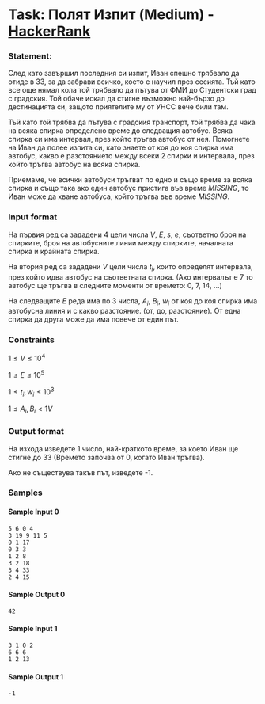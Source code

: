# Task: Полят Изпит (Medium) - [HackerRank](<https://www.hackerrank.com/contests/sda-hw-11-2022/challenges/task1-6-3>)


### Statement:

След като завършил последния си изпит, Иван спешно трябвало да отиде в 33, за да забрави всичко, което е научил през сесията. Тъй като все още нямал кола той трябвало да пътува от ФМИ до Студентски град с градския. Той обаче искал да стигне възможно най-бързо до дестинацията си, защото приятелите му от УНСС вече били там.

Тъй като той трябва да пътува с градския транспорт, той трябва да чака на всяка спирка определено време до следващия автобус. Всяка спирка си има интервал, през който тръгва автобус от нея. Помогнете на Иван да полее изпита си, като знаете от коя до коя спирка има автобус, какво е разстоянието между всеки 2 спирки и интервала, през който тръгва автобус на всяка спирка.

Приемаме, че всички автобуси тръгват по едно и също време за всяка спирка и също така ако един автобус пристига във време $MISSING$, то Иван може да хване автобуса, който тръгва във време $MISSING$.


### Input format

На първия ред са зададени 4 цели числа $V$, $E$, $s$, $e$, съответно броя на спирките, броя на автобусните линии между спирките, началната спирка и крайната спирка.

На втория ред са зададени $V$ цели числа $t_i$, които определят интервала, през който идва автобус на съответната спирка. (Ако интервалът е 7 то автобус ще тръгва в следните моменти от времето: $0$, $7$, $14$, ...)

На следващите $E$ реда има по 3 числа, $A_i$, $B_i$, $w_i$ от коя до коя спирка има автобусна линия и с какво разстояние. (от, до, разстояние). От една спирка да друга може да има повече от един път.


### Constraints

$1 \le V \le 10^4$

$1 \le E \le 10^5$

$1 \le t_i, w_i \le 10^3$

$1 \le A_i, B_i \lt 1V$


### Output format

На изхода изведете 1 число, най-краткото време, за което Иван ще стигне до 33 (Времето започва от 0, когато Иван тръгва).

Ако не съществува такъв път, изведете -1.


### Samples


#### Sample Input 0
```
5 6 0 4
3 19 9 11 5
0 1 17
0 3 3
1 2 8
3 2 18
3 4 33
2 4 15
```

#### Sample Output 0
```
42
```

#### Sample Input 1
```
3 1 0 2
6 6 6
1 2 13
```

#### Sample Output 1
```
-1
```